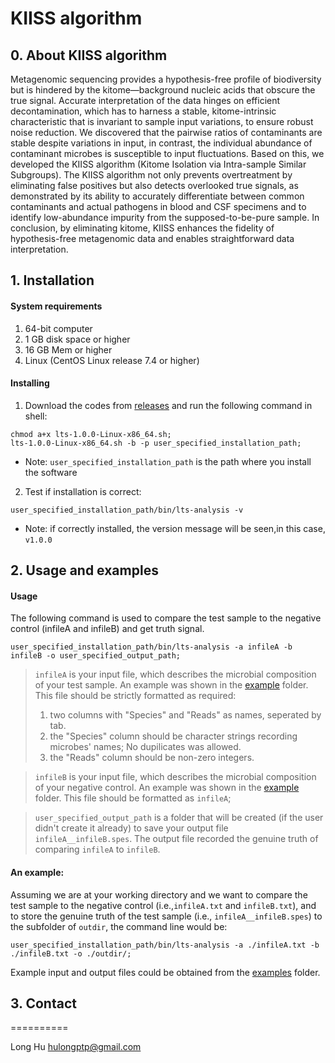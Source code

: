 # KIISS algorithm

## 0. About KIISS algorithm

Metagenomic sequencing provides a hypothesis-free profile of biodiversity but is hindered by the kitome—background nucleic acids that obscure the true signal. Accurate interpretation of the data hinges on efficient decontamination, which has to harness a stable, kitome-intrinsic characteristic that is invariant to sample input variations, to ensure robust noise reduction. We discovered that the pairwise ratios of contaminants are stable despite variations in input, in contrast, the individual abundance of contaminant microbes is susceptible to input fluctuations. Based on this, we developed the KIISS algorithm (Kitome Isolation via Intra-sample Similar Subgroups). The KIISS algorithm not only prevents overtreatment by eliminating false positives but also detects overlooked true signals, as demonstrated by its ability to accurately differentiate between common contaminants and actual pathogens in blood and CSF specimens and to identify low-abundance impurity from the supposed-to-be-pure sample. In conclusion, by eliminating kitome, KIISS enhances the fidelity of hypothesis-free metagenomic data and enables straightforward data interpretation.

## 1. Installation

####	System requirements

1. 64-bit computer
2. 1 GB disk space or higher
3. 16 GB Mem or higher
4. Linux (CentOS Linux release 7.4 or higher)

####	Installing

1. Download the codes from [releases](https://github.com/HuLong-BI/LTS-analysis/releases/tag/InstallationFilev1.0.0) and run the following command in shell:

```
chmod a+x lts-1.0.0-Linux-x86_64.sh;
lts-1.0.0-Linux-x86_64.sh -b -p user_specified_installation_path;
```
* Note: `user_specified_installation_path` is the path where you install the software

2. Test if installation is correct:

```	
user_specified_installation_path/bin/lts-analysis -v
```
* Note: if correctly installed, the version message will be seen,in this case, `v1.0.0`


##	2. Usage and examples

#### Usage

The following command is used to compare the test sample to the negative control (infileA and infileB) and get truth signal.

```
user_specified_installation_path/bin/lts-analysis -a infileA -b infileB -o user_specified_output_path;
```

>`infileA` is your input file, which describes the microbial composition of your test sample. An example was shown in the [example](https://github.com/HuLong-BI/LTS-analysis/tree/master/examples) folder. This file should be strictly formatted as required: 
> 1. two columns with "Species" and "Reads" as names, seperated by tab.
> 2. the "Species" column should be character strings recording microbes' names; No dupilicates was allowed. 
> 3. the "Reads" column should be non-zero integers. 

>`infileB` is your input file, which describes the microbial composition of your negative control. An example was shown in the [example](https://github.com/HuLong-BI/LTS-analysis/tree/master/examples) folder. This file should be formatted as `infileA`;

>`user_specified_output_path` is a folder that will be created (if the user didn't create it already) to save your output file `infileA__infileB.spes`. The output file recorded the genuine truth of comparing `infileA` to `infileB`.


#### An example:

Assuming we are at your working directory and we want to compare the test sample to the negative control (i.e.,`infileA.txt` and `infileB.txt`), and to store the genuine truth of the test sample (i.e., `infileA__infileB.spes`) to the subfolder of `outdir`, the command line would be:
```
user_specified_installation_path/bin/lts-analysis -a ./infileA.txt -b ./infileB.txt -o ./outdir/;
```

Example input and output files could be obtained from the [examples](https://github.com/HuLong-BI/LTS-analysis/tree/master/examples) folder.


## 3. Contact
==========

Long Hu <hulongptp@gmail.com>

